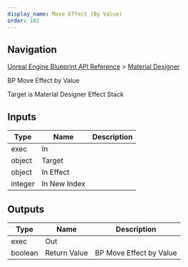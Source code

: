 ```yaml
---
display_name: Move Effect (By Value)
order: 182
---
```

## Navigation

[Unreal Engine Blueprint API Reference](https://dev.epicgames.com/documentation/en-us/unreal-engine/BlueprintAPI) > [Material Designer](https://dev.epicgames.com/documentation/en-us/unreal-engine/BlueprintAPI/MaterialDesigner)

BP Move Effect by Value

Target is Material Designer Effect Stack

## Inputs

| Type | Name | Description |
| --- | --- | --- |
| exec | In |  |
| object | Target |  |
| object | In Effect |  |
| integer | In New Index |  |

## Outputs

| Type | Name | Description |
| --- | --- | --- |
| exec | Out |  |
| boolean | Return Value | BP Move Effect by Value |
